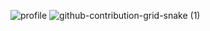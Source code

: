![profile](https://github.com/nurbek2107/nurbek2107/assets/161306161/01c11f04-cabe-496c-aaf3-61f9f1a16950)
![github-contribution-grid-snake (1)](https://github.com/nurbek2107/nurbek2107/assets/161306161/7abcbc3e-5282-422f-b105-83f2d07bdd3b)

